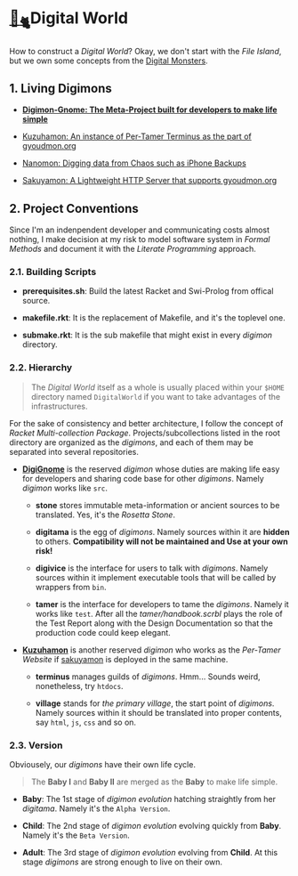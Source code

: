 # [🏡<sub>🐈</sub>](http://gyoudmon.org/~wargrey:Kuzuhamon)Digital World

How to construct a _Digital World_? Okay, we don't start with the _File
Island_, but we own some concepts from the [Digital
Monsters](http://en.wikipedia.org/wiki/Digimon).

## 1. Living Digimons

* **[Digimon-Gnome: The Meta-Project built for developers to make life
  simple](http://gyoudmon.org/~wargrey:DigiGnome)**

* [Kuzuhamon: An instance of Per-Tamer Terminus as the part of
  gyoudmon.org](http://gyoudmon.org/~wargrey:Kuzuhamon)

* [Nanomon: Digging data from Chaos such as iPhone
  Backups](http://gyoudmon.org/~wargrey:nanomon)

* [Sakuyamon: A Lightweight HTTP Server that supports
  gyoudmon.org](http://gyoudmon.org/~wargrey:sakuyamon)

## 2. Project Conventions

Since I'm an indenpendent developer and communicating costs almost
nothing, I make decision at my risk to model software system in _Formal
Methods_ and document it with the _Literate Programming_ approach.

### 2.1. Building Scripts

* **prerequisites.sh**: Build the latest Racket and Swi-Prolog from
  offical source.

* **makefile.rkt**: It is the replacement of Makefile, and it's the
  toplevel one.

* **submake.rkt**: It is the sub makefile that might exist in every
  _digimon_ directory.

### 2.2. Hierarchy

> The _Digital World_ itself as a whole is usually placed within your
> `$HOME` directory named `DigitalWorld` if you want to take advantages of
> the infrastructures.

For the sake of consistency and better architecture, I follow the
concept of _Racket Multi-collection Package_. Projects/subcollections
listed in the root directory are organized as the _digimons_, and each
of them may be separated into several repositories.

* **[DigiGnome](https://github.com/digital-world/DigiGnome)** is the
  reserved _digimon_ whose duties are making life easy  for developers
  and sharing code base for other _digimons_. Namely _digimon_ works
  like `src`.

  * **stone** stores immutable meta-information or ancient sources to be
    translated. Yes, it's the _Rosetta Stone_.

  * **digitama** is the egg of _digimons_.  Namely sources within it are
    **hidden** to others. **Compatibility will not be maintained and Use
    at your own risk!**

  * **digivice** is the interface for users to talk with _digimons_.
    Namely sources within it implement executable tools that will be
    called by wrappers from `bin`.

  * **tamer** is the interface for developers to tame the _digimons_.
    Namely it works like `test`.  After all the _tamer/handbook.scrbl_
    plays the role of the Test Report along with the Design
    Documentation  so that the production code could keep elegant.

* **[Kuzuhamon](/Kuzuhamon)** is another reserved _digimon_ who works as
  the _Per-Tamer Website_  if
  [sakuyamon](https://github.com/digital-world/sakuyamon) is deployed in
  the same machine.

  * **terminus** manages guilds of _digimons_. Hmm... Sounds weird,
    nonetheless, try `htdocs`.

  * **village** stands for _the primary village_, the start point of
    _digimons_.  Namely sources within it should be translated into
    proper contents, say `html`, `js`, `css` and so on.

### 2.3. Version

Obviousely, our _digimons_ have their own life cycle.

> The **Baby I** and **Baby II** are merged as the **Baby** to make life
> simple.

* **Baby**: The 1st stage of _digimon evolution_ hatching straightly
  from her _digitama_. Namely it's the `Alpha Version`.

* **Child**: The 2nd stage of _digimon evolution_ evolving quickly from
  **Baby**. Namely it's the `Beta Version`.

* **Adult**: The 3rd stage of _digimon evolution_ evolving from
  **Child**. At this stage _digimons_ are strong enough to live on their
  own.

